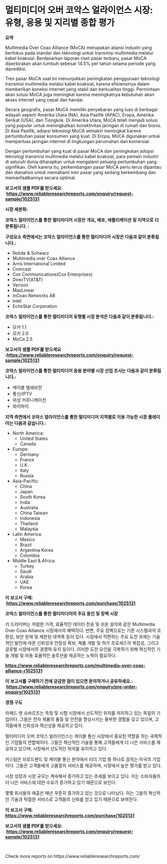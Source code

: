 <p><h1>멀티미디어 오버 코악스 얼라이언스 시장: 유형, 응용 및 지리별 종합 평가</h1></p><p><strong>요약</strong></p>
<p><p>Multimedia Over Coax Alliance (MoCA) merupakan aliansi industri yang berfokus pada standar dan teknologi untuk transmisi multimedia melalui kabel koaksial. Berdasarkan laporan riset pasar terbaru, pasar MoCA diperkirakan akan tumbuh sebesar 14.5% per tahun selama periode yang diprediksi.</p><p>Tren pasar MoCA saat ini menunjukkan peningkatan penggunaan teknologi transmisi multimedia melalui kabel koaksial, karena efisiensinya dalam memberikan koneksi internet yang stabil dan berkualitas tinggi. Permintaan akan solusi MoCA juga meningkat karena meningkatnya kebutuhan akan akses internet yang cepat dan handal.</p><p>Secara geografis, pasar MoCA memiliki penyebaran yang luas di berbagai wilayah seperti Amerika Utara (NA), Asia Pasifik (APAC), Eropa, Amerika Serikat (USA), dan Tiongkok. Di Amerika Utara, MoCA telah menjadi solusi yang populer untuk meningkatkan konektivitas jaringan di rumah dan bisnis. Di Asia Pasifik, adopsi teknologi MoCA semakin meningkat karena pertumbuhan pasar konsumen yang kuat. Di Eropa, MoCA digunakan untuk memperluas jaringan internet di lingkungan perumahan dan komersial.</p><p>Dengan pertumbuhan yang kuat di pasar MoCA dan peningkatan adopsi teknologi transmisi multimedia melalui kabel koaksial, para pemain industri di seluruh dunia diharapkan untuk mengalami peluang pertumbuhan yang signifikan. Oleh karena itu, perkembangan pasar MoCA perlu terus dipantau dan dianalisis untuk memahami tren pasar yang sedang berkembang dan memanfaatkannya secara optimal.</p></p>
<p><strong>보고서의 샘플 PDF를 받으세요: &nbsp;<a href="https://www.reliableresearchreports.com/enquiry/request-sample/1025131">https://www.reliableresearchreports.com/enquiry/request-sample/1025131</a></strong></p>
<p><strong>시장 세분화:</strong></p>
<p><strong> 코악스 얼라이언스를 통한 멀티미디어 시장은 개요, 배포, 애플리케이션 및 지역으로 더 분류됩니다. :</strong></p>
<p><strong>구성요소 측면에서는 코악스 얼라이언스를 통한 멀티미디어 시장은 다음과 같이 분류됩니다.:</strong></p>
<p><ul><li>Rohde & Schwarz</li><li>Multimedia over Coax Alliance</li><li>Arris International Limited</li><li>Comcast</li><li>Cox Communications(Cox Enterprises)</li><li>DirecTV(AT&T)</li><li>Verizon</li><li>MaxLinear</li><li>InCoax Networks AB</li><li>Intel</li><li>EchoStar Corporation</li></ul></p>
<p><strong> 코악스 얼라이언스를 통한 멀티미디어 유형별 시장 분석은 다음과 같이 분류됩니다.:</strong></p>
<p><ul><li>모카 1.1</li><li>모카 2.0</li><li>MoCa 2.5</li></ul></p>
<p><strong>보고서의 샘플 PDF를 받으세요 :<a href="https://www.reliableresearchreports.com/enquiry/request-sample/1025131">https://www.reliableresearchreports.com/enquiry/request-sample/1025131</a></strong></p>
<p><strong> 코악스 얼라이언스를 통한 멀티미디어 응용 분야별 시장 산업 조사는 다음과 같이 분류됩니다.:</strong></p>
<p><ul><li>케이블 텔레비전</li><li>통신/IPTV</li><li>위성 커뮤니케이션</li><li>와이파이</li></ul></p>
<p><strong>지역 측면에서 코악스 얼라이언스를 통한 멀티미디어 지역별로 이용 가능한 시장 플레이어는 다음과 같습니다.:</strong></p>
<p><ul>
    <li>
        North America:
        <ul>
            <li>United States</li>
            <li>Canada</li>
        </ul>
    </li>
    <li>
        Europe:
        <ul>
            <li>Germany</li>
            <li>France</li>
            <li>U.K.</li>
            <li>Italy</li>
            <li>Russia</li>
        </ul>
    </li>
    <li>
        Asia-Pacific:
        <ul>
            <li>China</li>
            <li>Japan</li>
            <li>South Korea</li>
            <li>India</li>
            <li>Australia</li>
            <li>China Taiwan</li>
            <li>Indonesia</li>
            <li>Thailand</li>
            <li>Malaysia</li>
        </ul>
    </li>
    <li>
        Latin America:
        <ul>
            <li>Mexico</li>
            <li>Brazil</li>
            <li>Argentina Korea</li>
            <li>Colombia</li>
        </ul>
    </li>
    <li>
        Middle East & Africa:
        <ul>
            <li>Turkey</li>
            <li>Saudi</li>
            <li>Arabia</li>
            <li>UAE</li>
            <li>Korea</li>
        </ul>
    </li>
    </ul></p>
<p><strong>이 보고서 구매: &nbsp;<a href="https://www.reliableresearchreports.com/purchase/1025131">https://www.reliableresearchreports.com/purchase/1025131</a></strong></p>
<p><strong>코악스 얼라이언스를 통한 멀티미디어의 주요 동인 및 장벽 시장</strong></p>
<p><p>키 드라이버는 저렴한 가격, 효율적인 데이터 전송 및 쉬운 설치와 같은 Multimedia Over Coax Alliance 시장에서의 혜택이다. 반면, 주요 장벽으로는 기존 시스템과의 호환성, 보안 문제 및 제한된 대역폭 등이 있다. 시장에서 직면하는 주요 도전 과제는 기술적인 발전에 따른 신뢰성과 안정성 확보, 제품 개발 및 허가 프로세스의 복잡성, 그리고 글로벌 시장에서의 경쟁력 유지 등이다. 이러한 도전 요인을 극복하기 위해 혁신적인 기술 개발 및 비용 효율적인 솔루션을 제공하는 노력이 필요하다.</p></p>
<p><strong><a href="https://www.reliableresearchreports.com/multimedia-over-coax-alliance-r1025131">https://www.reliableresearchreports.com/multimedia-over-coax-alliance-r1025131</a></strong></p>
<p><strong>이 보고서를 구매하기 전에 궁금한 점이 있으면 문의하거나 공유하세요.: &nbsp;<a href="https://www.reliableresearchreports.com/enquiry/pre-order-enquiry/1025131">https://www.reliableresearchreports.com/enquiry/pre-order-enquiry/1025131</a></strong></p>
<p><strong>경쟁 구도</strong></p>
<p><p>라헤드 앤 슈바르츠는 측정 및 시험 시장에서 선도적인 위치를 차지하고 있는 독일의 기업이다. 그들은 전자 제품의 품질 및 안전을 향상시키는 풍부한 경험을 갖고 있으며, 고객들에게 신뢰성과 혁신성을 제공하고 있다.</p><p>멀티미디어 오버 코악스 얼라이언스는 케이블 통신 시장에서 중요한 역할을 하는 국제적인 기업들의 연합체이다. 그들은 혁신적인 기술을 통해 고객들에게 더 나은 서비스를 제공하고 있으며, 시장에서 선도적인 위치를 유지하고 있다.</p><p>커스텀은 브로드밴드 및 케이블 통신 분야에서 리더 기업 중 하나로 꼽히는 미국의 기업이다. 그들은 고객들에게 고품질의 서비스를 제공하며, 시장에서 높은 평가를 받고 있다.</p><p>시장 성장과 시장 규모는 계속해서 증가하고 있는 추세를 보이고 있다. 이는 소비자들의 더 나은 서비스에 대한 수요가 증가하고 있기 때문으로 보인다.</p><p>몇몇 회사들의 매출은 매년 꾸준히 증가하고 있는 것으로 나타났다. 이는 그들의 혁신적인 기술과 탁월한 서비스로 고객들의 신뢰를 얻고 있기 때문으로 보여진다.</p></p>
<p><strong>이 보고서 구매: &nbsp; <a href="https://www.reliableresearchreports.com/purchase/1025131">https://www.reliableresearchreports.com/purchase/1025131</a></strong></p>
<p><strong>보고서의 샘플 PDF를 받으세요: &nbsp;<a href="https://www.reliableresearchreports.com/enquiry/request-sample/1025131">https://www.reliableresearchreports.com/enquiry/request-sample/1025131</a></strong><strong></strong></p>
<p>&nbsp;</p>
<p>Check more reports on https://www.reliableresearchreports.com/</p>